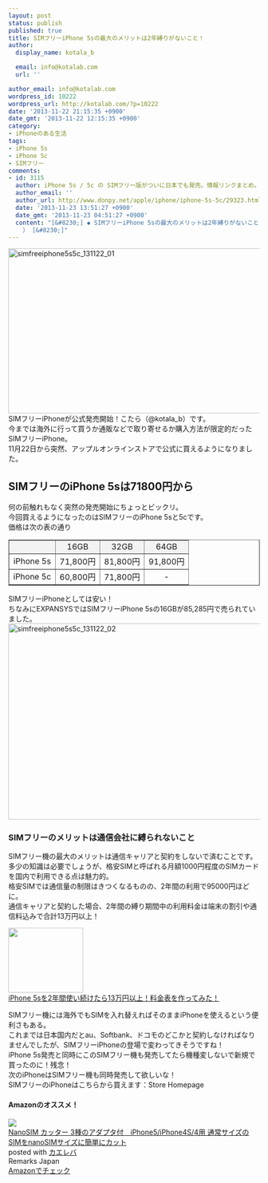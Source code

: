 ```yaml
---
layout: post
status: publish
published: true
title: SIMフリーiPhone 5sの最大のメリットは2年縛りがないこと！
author:
  display_name: kotala_b

  email: info@kotalab.com
  url: ''

author_email: info@kotalab.com
wordpress_id: 10222
wordpress_url: http://kotalab.com/?p=10222
date: '2013-11-22 21:15:35 +0900'
date_gmt: '2013-11-22 12:15:35 +0900'
category:
- iPhoneのある生活
tags:
- iPhone 5s
- iPhone 5c
- SIMフリー
comments:
- id: 3115
  author: iPhone 5s / 5c の SIMフリー版がついに日本でも発売。情報リンクまとめ。 | 覚醒する @CDiP
  author_email: ''
  author_url: http://www.donpy.net/apple/iphone/iphone-5s-5c/29323.html
  date: '2013-11-23 13:51:27 +0900'
  date_gmt: '2013-11-23 04:51:27 +0900'
  content: "[&#8230;] ◆ SIMフリーiPhone 5sの最大のメリットは2年縛りがないこと！ （ via kotala&#8217;s note
    ） [&#8230;]"
---
```

<p><img src="http://kotalab.com/wp-content/uploads/simfreeiphone5s5c_131122_01-546x331.png" alt="simfreeiphone5s5c_131122_01" width="546" height="331" class="alignnone size-large wp-image-10228" /><br />
SIMフリーiPhoneが公式発売開始！こたら（@kotala_b）です。<br />
今までは海外に行って買うか通販などで取り寄せるか購入方法が限定的だったSIMフリーiPhone。<br />
11月22日から突然、アップルオンラインストアで公式に買えるようになりました。<br />
<!--more--></p>
<h2>SIMフリーのiPhone 5sは71800円から</h2>
<p>何の前触れもなく突然の発売開始にちょっとビックリ。<br />
今回買えるようになったのはSIMフリーのiPhone 5sと5cです。<br />
価格は次の表の通り</p>
<table border="1" width="100%" align="center">
<tr bgcolor="#f3f3f3" align="center">
<td></td>
<td>16GB</td>
<td>32GB</td>
<td>64GB</td>
</tr>
<tr align="center">
<td>iPhone 5s</td>
<td>71,800円</td>
<td>81,800円</td>
<td>91,800円</td>
</tr>
<tr align="center">
<td>iPhone 5c</td>
<td>60,800円</td>
<td>71,800円</td>
<td>-</td>
</tr>
</table>
<p>SIMフリーiPhoneとしては安い！<br />
ちなみにEXPANSYSではSIMフリーiPhone 5sの16GBが85,285円で売られていました。<br />
<img src="http://kotalab.com/wp-content/uploads/simfreeiphone5s5c_131122_02-546x393.png" alt="simfreeiphone5s5c_131122_02" width="546" height="393" class="alignnone size-large wp-image-10229" /></p>
<h3>SIMフリーのメリットは通信会社に縛られないこと</h3>
<p>SIMフリー機の最大のメリットは通信キャリアと契約をしないで済むことです。<br />
多少の知識は必要でしょうが、格安SIMと呼ばれる月額1000円程度のSIMカードを国内で利用できる点は魅力的。<br />
<span class="b">格安SIMでは通信量の制限はきつくなるものの、2年間の利用で95000円ほどに。</span><br />
通信キャリアと契約した場合、2年間の縛り期間中の利用料金は端末の割引や通信料込みで<span class="b">合計13万円以上！</span></p>
<div class="shht">
<div class="shhtimg"><a href="http://kotalab.com/iphone-5s-use-2years" target="_blank"><img src="http://kotalab.com/wp-content/uploads/iphone5suse2years_130914-546x408.jpg" alt="" width="150" height="130" /></a></div>
<div class="shhttext"><a href="http://kotalab.com/iphone-5s-use-2years" target="_blank">iPhone 5sを2年間使い続けたら13万円以上！料金表を作ってみた！</a><a href="http://b.hatena.ne.jp/entry/http://kotalab.com/iphone-5s-use-2years" target="_blank"><img border="0" src="http://b.hatena.ne.jp/entry/image/http://kotalab.com/iphone-5s-use-2years" alt="" /></a></div>
</div>
<p>SIMフリー機には海外でもSIMを入れ替えればそのままiPhoneを使えるという便利さもある。<br />
これまでは日本国内だとau、Softbank、ドコモのどこかと契約しなければなりませんでしたが、SIMフリーiPhoneの登場で変わってきそうですね！<br />
iPhone 5s発売と同時にこのSIMフリー機も発売してたら機種変しないで新規で買ったのに！残念！<br />
次のiPhoneはSIMフリー機も同時発売して欲しいな！<br />
SIMフリーのiPhoneはこちらから買えます：<span class="removed_link" title="http://aos.prf.hn/click/camref:1l3v2BV/creativeref:305238">Store Homepage</span></p>
<h4 class="aam">Amazonのオススメ！</h4>
<div class="kaerebalink-box">
<div class="kaerebalink-image"><a href="http://www.amazon.co.jp/exec/obidos/ASIN/B009V5Z2RG/same-22/ref=nosim/" rel="nofollow" target="_blank"><img src="http://ecx.images-amazon.com/images/I/513rqtMoTfL._SL160_.jpg" style="border: none;" /></a></div>
<div class="kaerebalink-info">
<div class="kaerebalink-name"><a href="http://www.amazon.co.jp/exec/obidos/ASIN/B009V5Z2RG/same-22/ref=nosim/" rel="nofollow" target="_blank">NanoSIM カッター 3種のアダプタ付　iPhone5/iPhone4S/4用 通常サイズのSIMをnanoSIMサイズに簡単にカット</a>
<div class="kaerebalink-powered-date">posted with <a href="http://kaereba.com" rel="nofollow" target="_blank">カエレバ</a></div>
</div>
<div class="kaerebalink-detail"> Remarks Japan     </div>
<div class="kaerebalink-link1">
<div class="shoplinkamazon"><a href="http://www.amazon.co.jp/gp/search?keywords=iPhone5%2FiPhone4S%2F4&__mk_ja_JP=%83J%83%5E%83J%83i&tag=same-22" rel="nofollow" target="_blank" title="アマゾン" >Amazonでチェック</a></div>
</div>
</div>
<div class="booklink-footer"></div>
</div>
